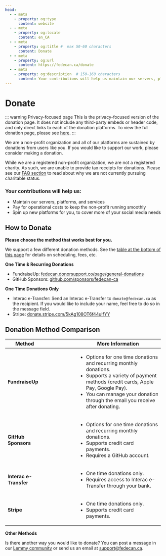 ```yaml
---
head:
  - - meta
    - property: og:type
      content: website
  - - meta
    - property: og:locale
      content: en_CA
  - - meta
    - property: og:title #  max 50-60 characters
      content: Donate
  - - meta
    - property: og:url
      content: https://fedecan.ca/donate
  - - meta
    - property: og:description  # 150-160 characters
      content: Your contributions will help us maintain our servers, platforms, and services, pay for operational costs, and spin up new platforms for you to use.
---
```


# Donate

::: warning Privacy-focused page
This is the privacy-focused version of the donation page. It does not include any third-party embeds or header code, and only direct links to each of the donation platforms. To view the full donation page, please see [here](donate.md).
:::

We are a non-profit organization and all of our platforms are sustained by donations from users like you. If you would like to support our work, please consider making a donation. 

While we are a registered non-profit organization, we are not a registered charity. As such, we are unable to provide tax receipts for donations. Please see our [FAQ section](guide/fedecan/faq#_2-why-are-you-not-a-registered-charity) to read about why we are not currently pursuing charitable status.

### Your contributions will help us:

- Maintain our servers, platforms, and services
- Pay for operational costs to keep the non-profit running smoothly
- Spin up new platforms for you, to cover more of your social media needs

## How to Donate

**Please choose the method that works best for you.**

We support a few different donation methods. See the [table at the bottom of this page](#donation-method-comparison) for details on scheduling, fees, etc.

**One Time & Recurring Donations**

- FundraiseUp: [fedecan.donorsupport.co/page/general-donations](https://fedecan.donorsupport.co/page/general-donations)
- GitHub Sponsors: [github.com/sponsors/fedecan-ca](https://github.com/sponsors/fedecan-ca)

**One Time Donations Only**
- Interac e-Transfer: Send an Interac e-Transfer to `donate@fedecan.ca` as the recipient. If you would like to include your name, feel free to do so in the message field.
- Stripe: [donate.stripe.com/5kAg108OT6f44uIfYY](https://donate.stripe.com/5kAg108OT6f44uIfYY)

## Donation Method Comparison

<table style="width: 100%;">
  <colgroup>
    <col style="width: 25%;">
    <col style="width: 20%;">
    <col style="width: 55%;">
  </colgroup>
  <thead>
    <tr>
      <th>Method</th>
      <th></th>
      <th>More Information</th>
    </tr>
  </thead>
  <tbody>
    <tr>
      <td><strong>FundraiseUp</strong></td>
      <td>
        <InfoText 
            colorType="ok" 
            icon="ic:round-schedule" 
            text="One time"
          />
        <InfoText 
            colorType="ok" 
            icon="ic:round-schedule" 
            text="Recurring"
          />
        <InfoText 
            colorType="warn"
            icon="ic:round-warning-amber"
            text="Fees Apply"
          />
      </td>
      <td>
        <ul>
          <li>Options for one time donations and recurring monthly donations.</li>
          <li>Supports a variety of payment methods (credit cards, Apple Pay, Google Pay).</li>
          <li>You can manage your donation through the email you receive after donating.</li>
        </ul>
      </td>
    </tr>
    <tr>
      <td><strong>GitHub Sponsors</strong></td>
      <td>
        <InfoText 
            colorType="ok" 
            icon="ic:round-schedule" 
            text="One time"
          />
        <InfoText 
            colorType="ok" 
            icon="ic:round-schedule" 
            text="Recurring"
          />
        <InfoText 
            colorType="ok"
            icon="ic:round-check"
            text="No fees"
          />
      </td>
      <td>
        <ul>
          <li>Options for one time donations and recurring monthly donations.</li>
          <li>Supports credit card payments.</li>
          <li>Requires a GitHub account.</li>
        </ul>
      </td>
    </tr>
    <tr>
      <td><strong>Interac e-Transfer</strong></td>
      <td>
        <InfoText 
            colorType="ok" 
            icon="ic:round-schedule" 
            text="One time"
          />
        <InfoText 
            colorType="gray" 
            icon="ic:round-schedule" 
            text="Recurring unsupported"
          />
        <InfoText 
            colorType="ok"
            icon="ic:round-check"
            text="No fees"
          />
      </td>
      <td>
        <ul>
          <li>One time donations only.</li>
          <li>Requires access to Interac e-Transfer through your bank.</li>
        </ul>
      </td>
    </tr>
    <tr>
      <td><strong>Stripe</strong></td>
      <td>
        <InfoText 
            colorType="ok" 
            icon="ic:round-schedule" 
            text="One time"
          />
        <InfoText 
            colorType="gray" 
            icon="ic:round-schedule" 
            text="Recurring unsupported"
          />
        <InfoText 
            colorType="warn"
            icon="ic:round-warning-amber"
            text="Fees Apply"
          />
      </td>
      <td>
        <ul>
          <li>One time donations only.</li>
          <li>Supports credit card payments.</li>
        </ul>
      </td>
    </tr>
  </tbody>
</table>

**Other Methods**

Is there another way you would like to donate? You can post a message in our <a href="https://lemmy.ca/c/main">Lemmy community</a> or send us an email at <a href="mailto:support@fedecan.ca">support@fedecan.ca</a>.